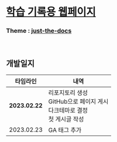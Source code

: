 # [**학습 기록용 웹페이지**](https://csk200387.github.io/ "페이지 바로가기")
### Theme : [just-the-docs](https://github.com/just-the-docs/just-the-docs "템플릿 리포지토리")

<br>

## 개발일지

| 타임라인 | 내역 |
| ------- | ---- |
| **2023.02.22** | 리포지토리 생성 <br> GitHub으로 페이지 게시 <br> 다크테마로 결정 <br> 첫 게시글 작성 |
| 2023.02.23 | GA 태그 추가 |
